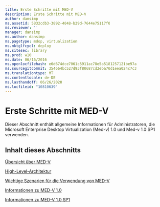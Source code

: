 ```yaml
---
title: Erste Schritte mit MED-V
description: Erste Schritte mit MED-V
author: dansimp
ms.assetid: 5832cdb3-3892-4048-b29d-7644e75117f0
ms.reviewer: ''
manager: dansimp
ms.author: dansimp
ms.pagetype: mdop, virtualization
ms.mktglfcycl: deploy
ms.sitesec: library
ms.prod: w10
ms.date: 06/16/2016
ms.openlocfilehash: e6d674dce7061c5911ac78e5a5181257121be97a
ms.sourcegitcommit: 354664bc527d93f80687cd2eba70d1eea024c7c3
ms.translationtype: MT
ms.contentlocale: de-DE
ms.lasthandoff: 06/26/2020
ms.locfileid: "10810639"
---
```

# Erste Schritte mit MED-V


Dieser Abschnitt enthält allgemeine Informationen für Administratoren, die Microsoft Enterprise Desktop Virtualization (Med-v) 1.0 und Med-v 1.0 SP1 verwenden.

## Inhalt dieses Abschnitts


<a href="" id="overview-of-med-v"></a>[Übersicht über MED-V](overview-of-med-v.md)  

<a href="" id="high-level-architecture"></a>[High-Level-Architektur](high-level-architecturemedv.md)  

<a href="" id="key-scenarios-for-using-med-v"></a>[Wichtige Szenarien für die Verwendung von MED-V](key-scenarios-for-using-med-v.md)  

<a href="" id="about-med-v-1-0"></a>[Informationen zu MED-V 1.0](about-med-v-10.md)  

<a href="" id="about-med-v-1-0-sp1"></a>[Informationen zu MED-V 1.0 SP1](about-med-v-10-sp1.md)  

 

 





